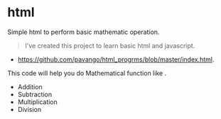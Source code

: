 # html
Simple html to perform basic mathematic operation.

> I've created this project to learn basic html and javascript.
* https://github.com/pavango/html_progrms/blob/master/index.html.

This code will help you do Mathematical function like .
* Addition
* Subtraction
* Multiplication
* Division
